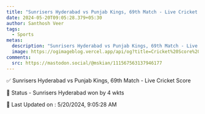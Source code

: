 ```yaml
---
title: "Sunrisers Hyderabad vs Punjab Kings, 69th Match - Live Cricket Score"
date: 2024-05-20T09:05:28.379+05:30
author: Santhosh Veer
tags:
  - Sports
metas:
  description: "Sunrisers Hyderabad vs Punjab Kings, 69th Match - Live Cricket Score - Sunrisers Hyderabad won by 4 wkts"
  image: https://ogimageblog.vercel.app/api/og?title=Cricket%20Score%20%F0%9F%8F%8F
comments:
  src: https://mastodon.social/@mskian/111567563137946177
---
```


✅ Sunrisers Hyderabad vs Punjab Kings, 69th Match - Live Cricket Score

📑 Status - Sunrisers Hyderabad won by 4 wkts

<!--more-->

📝 Last Updated on : 5/20/2024, 9:05:28 AM
